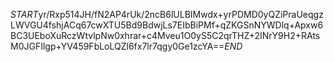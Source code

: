 $START$yr/Rxp514JH/fN2AP4rUk/2ncB6lULBIMwdx+yrPDMD0yQZiPraUeqgzLWVGU4fshjACq67cwXTU5Bd9BdwjLs7EIbBiPMf+qZKGSnNYWDlq+Apxw6BC3UEboXuRczWtvlpNw0xhrar+c4Mveu1O0yS5C2qrTHZ+2INrY9H2+RAtsM0JGFIlgp+YV459FbLoLQZl6fx7lr7qgy0Ge1zcYA==$END$